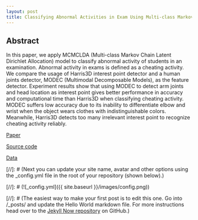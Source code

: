 ```yaml
---
layout: post
title: Classifying Abnormal Activities in Exam Using Multi-class Markov Chain LDA Based on MODEC Features
---
```


## Abstract

In this paper, we apply MCMCLDA (Multi-class Markov Chain Latent Dirichlet Allocation) model to classify abnormal activity of students in an examination. Abnormal activity in exams is defined as a cheating activity. We compare the usage of Harris3D interest point detector and a human joints detector, MODEC (Multimodal Decomposable Models), as the feature detector. Experiment results show that using MODEC to detect arm joints and head location as interest point gives better performance in accuracy and computational time than Harris3D when classifying cheating activity. MODEC suffers low accuracy due to its inability to differentiate elbow and wrist when the object wears clothes with indistinguishable colors. Meanwhile, Harris3D detects too many irrelevant interest point to recognize cheating activity reliably.

[Paper](https://www.researchgate.net/publication/301202274_Classifying_Abnormal_Activities_in_Exam_Using_Multi-class_Markov_Chain_LDA_Based_on_MODEC_Features)

[Source code](https://github.com/jansonh/Cheating-Detection-MCMCLDA)

[Data](https://drive.google.com/open?id=0Bz96X-nFVG-kUW5IUXllY0F6eXc)

[//]: # (Next you can update your site name, avatar and other options using the _config.yml file in the root of your repository (shown below).)

[//]: # (![_config.yml]({{ site.baseurl }}/images/config.png))

[//]: # (The easiest way to make your first post is to edit this one. Go into /_posts/ and update the Hello World markdown file. For more instructions head over to the [Jekyll Now repository](https://github.com/barryclark/jekyll-now) on GitHub.)

